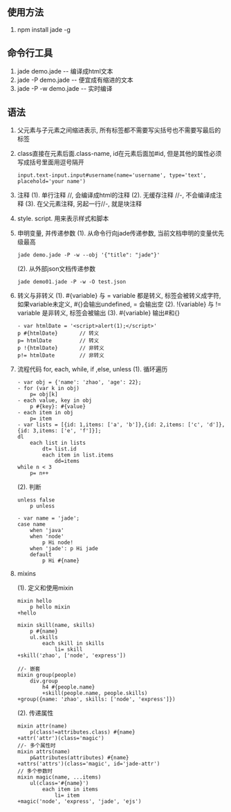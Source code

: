 ## 使用方法
1. npm install jade -g

## 命令行工具
1. jade demo.jade  -- 编译成html文本
2. jade -P demo.jade   -- 便宜成有缩进的文本
3. jade -P -w demo.jade   -- 实时编译

## 语法
1. 父元素与子元素之间缩进表示, 所有标签都不需要写尖括号也不需要写最后的标签
2. class直接在元素后面.class-name, id在元素后面加#id, 但是其他的属性必须写成括号里面用逗号隔开
	```
	input.text-input.input#username(name='username', type='text', placehold='your name')
	```
3. 注释
	(1). 单行注释 //, 会编译成html的注释 
	(2). 无缓存注释 //-, 不会编译成注释
	(3). 在父元素注释, 另起一行//-, 就是块注释
4. style. script. 用来表示样式和脚本
5. 申明变量, 并传递参数
	(1). 从命令行向jade传递参数, 当前文档申明的变量优先级最高
	```
	jade demo.jade -P -w --obj '{"title": "jade"}'
	```
	(2). 从外部json文档传递参数
	```
	jade demo01.jade -P -w -O test.json	
	```
6. 转义与非转义
	(1). #{variable} 与 = variable 都是转义, 标签会被转义成字符, 如果variable未定义, #{}会输出undefined, = 会输出空
	(2). !{variable} 与 != variable 是非转义, 标签会被输出
	(3). \#{variable} 输出#和{}
	```
	- var htmlDate = '<script>alert(1);</script>'
	p #{htmlDate}		// 转义
	p= htmlDate 		// 转义
	p !{htmlDate}		// 非转义
	p!= htmlDate 		// 非转义
	```
7. 流程代码 for, each, while, if ,else, unless
	(1). 循环遍历
	```
	- var obj = {'name': 'zhao', 'age': 22};
	- for (var k in obj) 
		p= obj[k]
	- each value, key in obj
		p #{key}: #{value}
	- each item in obj
		p= item
	- var lists = [{id: 1,items: ['a', 'b']},{id: 2,items: ['c', 'd']},{id: 3,items: ['e', 'f']}];
	dl
		each list in lists
			dt= list.id
			each item in list.items
				dd=items	
	while n < 3
		p= n++				
	```
	(2). 判断
	```
	unless false
		p unless

	- var name = 'jade';
	case name 
		when 'java'
		when 'node'
			p Hi node!
		when 'jade': p Hi jade
		default 
			p Hi #{name}
	```
8. mixins

	(1). 定义和使用mixin
	```
	mixin hello
		p hello mixin
	+hello

	mixin skill(name, skills)
		p #{name}
		ul.skills
			each skill in skills
				li= skill
	+skill('zhao', ['node', 'express'])

	//- 嵌套
	mixin group(people)
		div.group
			h4 #{people.name}
			+skill(people.name, people.skills)
	+group({name: 'zhao', skills: ['node', 'express']})
	```

	(2). 传递属性
	```
	mixin attr(name)
		p(class!=attributes.class) #{name}
	+attr('attr')(class='magic')
	//- 多个属性时
	mixin attrs(name)
		p&attributes(attributes) #{name}
	+attrs('attrs')(class='magic', id='jade-attr')
	// 多个参数时	
	mixin magic(name, ...items)
		ul(class='#{name}')
			each item in items
				li= item
	+magic('node', 'express', 'jade', 'ejs')
	```


